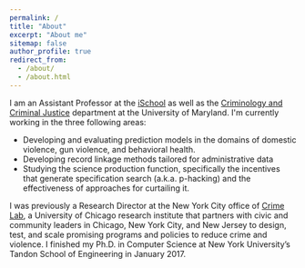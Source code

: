 ```yaml
---
permalink: /
title: "About"
excerpt: "About me"
sitemap: false
author_profile: true
redirect_from: 
  - /about/
  - /about.html
---
```


I am an Assistant Professor at the [iSchool](https://ischool.umd.edu/) as well as the [Criminology and Criminal Justice](https://ccjs.umd.edu/) department at the University of Maryland. I'm currently working in the three following areas:

 - Developing and evaluating prediction models in the domains of domestic violence, gun violence, and behavioral health.
 - Developing record linkage methods tailored for administrative data   
 - Studying the science production function, specifically the incentives that generate specification search (a.k.a. p-hacking) and the effectiveness of approaches for curtailing it. 

I was previously a Research Director at the New York City office of [Crime Lab](https://urbanlabs.uchicago.edu/labs/crime-new-york), a University of Chicago research institute that partners with civic and community leaders in Chicago, New York City, and New Jersey to design, test, and scale promising programs and policies to reduce crime and violence. I finished my Ph.D. in Computer Science at New York University’s Tandon School of Engineering in January 2017. 

